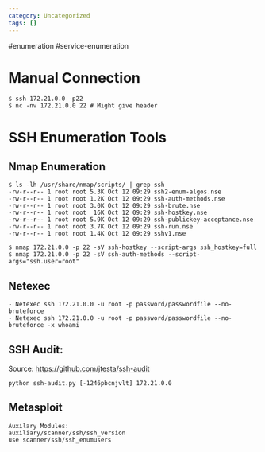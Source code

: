 ```yaml
---
category: Uncategorized
tags: []
---
```

#enumeration #service-enumeration
# Manual Connection

```
$ ssh 172.21.0.0 -p22
$ nc -nv 172.21.0.0 22 # Might give header
```

# SSH Enumeration Tools

## Nmap Enumeration
```
$ ls -lh /usr/share/nmap/scripts/ | grep ssh
-rw-r--r-- 1 root root 5.3K Oct 12 09:29 ssh2-enum-algos.nse
-rw-r--r-- 1 root root 1.2K Oct 12 09:29 ssh-auth-methods.nse
-rw-r--r-- 1 root root 3.0K Oct 12 09:29 ssh-brute.nse
-rw-r--r-- 1 root root  16K Oct 12 09:29 ssh-hostkey.nse
-rw-r--r-- 1 root root 5.9K Oct 12 09:29 ssh-publickey-acceptance.nse
-rw-r--r-- 1 root root 3.7K Oct 12 09:29 ssh-run.nse
-rw-r--r-- 1 root root 1.4K Oct 12 09:29 sshv1.nse

$ nmap 172.21.0.0 -p 22 -sV ssh-hostkey --script-args ssh_hostkey=full
$ nmap 172.21.0.0 -p 22 -sV ssh-auth-methods --script-args="ssh.user=root"
```

## Netexec

```
- Netexec ssh 172.21.0.0 -u root -p password/passwordfile --no-bruteforce
- Netexec ssh 172.21.0.0 -u root -p password/passwordfile --no-bruteforce -x whoami
```

## SSH Audit: 
Source: https://github.com/jtesta/ssh-audit

```
python ssh-audit.py [-1246pbcnjvlt] 172.21.0.0
```

## Metasploit
```
Auxilary Modules:
auxiliary/scanner/ssh/ssh_version
use scanner/ssh/ssh_enumusers
```
